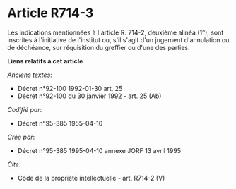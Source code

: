 # Article R714-3

Les indications mentionnées à l'article R. 714-2, deuxième alinéa (1°), sont inscrites à l'initiative de l'institut ou, s'il
s'agit d'un jugement d'annulation ou de déchéance, sur réquisition du greffier ou d'une des parties.

**Liens relatifs à cet article**

_Anciens textes_:

  - Décret n°92-100 1992-01-30 art. 25
  - Décret n°92-100 du 30 janvier 1992 - art. 25 (Ab)

_Codifié par_:

  - Décret n°95-385 1955-04-10

_Créé par_:

  - Décret n°95-385 1995-04-10 annexe JORF 13 avril 1995

_Cite_:

  - Code de la propriété intellectuelle - art. R714-2 (V)
